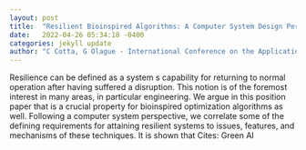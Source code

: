 ```yaml
---
layout: post
title:  "Resilient Bioinspired Algorithms: A Computer System Design Perspective"
date:   2022-04-26 05:34:18 -0400
categories: jekyll update
author: "C Cotta, G Olague - International Conference on the Applications of , 2022"
---
```

Resilience can be defined as a system s capability for returning to normal operation after having suffered a disruption. This notion is of the foremost interest in many areas, in particular engineering. We argue in this position paper that is a crucial property for bioinspired optimization algorithms as well. Following a computer system perspective, we correlate some of the defining requirements for attaining resilient systems to issues, features, and mechanisms of these techniques. It is shown that Cites: Green AI